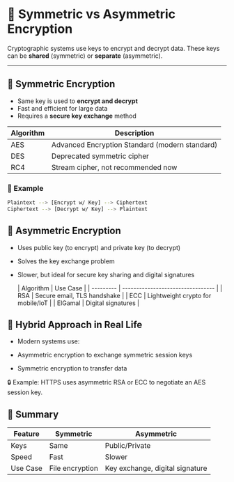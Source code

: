 # 🔑 Symmetric vs Asymmetric Encryption

Cryptographic systems use keys to encrypt and decrypt data. These keys can be **shared** (symmetric) or **separate** (asymmetric).

---

## 🔐 Symmetric Encryption

- Same key is used to **encrypt and decrypt**
- Fast and efficient for large data
- Requires a **secure key exchange** method

| Algorithm | Description        |
|-----------|--------------------|
| AES       | Advanced Encryption Standard (modern standard) |
| DES       | Deprecated symmetric cipher |
| RC4       | Stream cipher, not recommended now |

### 🔁 Example
```bash
Plaintext --> [Encrypt w/ Key] --> Ciphertext
Ciphertext --> [Decrypt w/ Key] --> Plaintext
```

## 🔏 Asymmetric Encryption

- Uses public key (to encrypt) and private key (to decrypt)

- Solves the key exchange problem

- Slower, but ideal for secure key sharing and digital signatures

  | Algorithm | Use Case                          |
| --------- | --------------------------------- |
| RSA       | Secure email, TLS handshake       |
| ECC       | Lightweight crypto for mobile/IoT |
| ElGamal   | Digital signatures                |

## 🔐 Hybrid Approach in Real Life

- Modern systems use:

- Asymmetric encryption to exchange symmetric session keys

- Symmetric encryption to transfer data

🔒 Example: HTTPS uses asymmetric RSA or ECC to negotiate an AES session key.

## 🧠 Summary

| Feature  | Symmetric       | Asymmetric                      |
| -------- | --------------- | ------------------------------- |
| Keys     | Same            | Public/Private                  |
| Speed    | Fast            | Slower                          |
| Use Case | File encryption | Key exchange, digital signature |
